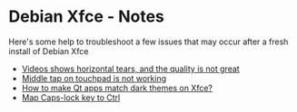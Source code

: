 # Debian Xfce - Notes

Here's some help to troubleshoot a few issues that may occur after a fresh install of Debian Xfce
- [Videos shows horizontal tears, and the quality is not great](#video_tears)
- [Middle tap on touchpad is not working](#middle_tap)
- [How to make Qt apps match dark themes on Xfce?](#qt_dark)
- [Map Caps-lock key to Ctrl](#caps_ctrl)
